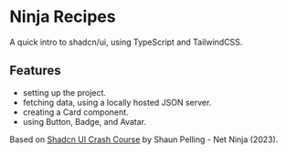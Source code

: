 # Ninja Recipes

A quick intro to shadcn/ui, using TypeScript and TailwindCSS.

<!-- <p align="center">
    <img src="screenshot.png">
</p> -->

## Features

- setting up the project.
- fetching data, using a locally hosted JSON server.
- creating a Card component.
- using Button, Badge, and Avatar.

Based on [Shadcn UI Crash Course](https://www.youtube.com/playlist?list=PL4cUxeGkcC9h1NXLUuiAQ7c4UtdEInqma) by Shaun Pelling - Net Ninja (2023).
